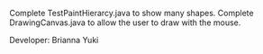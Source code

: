Complete TestPaintHierarcy.java to show many shapes.
Complete DrawingCanvas.java to allow the user to draw with the mouse.

Developer: Brianna Yuki
